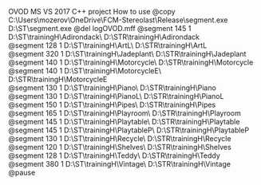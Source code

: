 OVOD MS VS 2017 C++ project 
How to use 
@copy C:\Users\mozerov\OneDrive\FCM-Stereolast\Release\segment.exe D:\ST\segment.exe
@del logOVOD.mff
@segment 145 1 D:\ST\trainingH\Adirondack\ D:\STR\trainingH\Adirondack\
@segment 128 1 D:\ST\trainingH\ArtL\ D:\STR\trainingH\ArtL\
@segment 320 1 D:\ST\trainingH\Jadeplant\ D:\STR\trainingH\Jadeplant\
@segment 140 1 D:\ST\trainingH\Motorcycle\ D:\STR\trainingH\Motorcycle\
@segment 140 1 D:\ST\trainingH\MotorcycleE\ D:\STR\trainingH\MotorcycleE\
@segment 130 1 D:\ST\trainingH\Piano\ D:\STR\trainingH\Piano\
@segment 130 1 D:\ST\trainingH\PianoL\ D:\STR\trainingH\PianoL\
@segment 150 1 D:\ST\trainingH\Pipes\ D:\STR\trainingH\Pipes\
@segment 165 1 D:\ST\trainingH\Playroom\ D:\STR\trainingH\Playroom\
@segment 145 1 D:\ST\trainingH\Playtable\ D:\STR\trainingH\Playtable\
@segment 145 1 D:\ST\trainingH\PlaytableP\ D:\STR\trainingH\PlaytableP\
@segment 130 1 D:\ST\trainingH\Recycle\ D:\STR\trainingH\Recycle\
@segment 120 1 D:\ST\trainingH\Shelves\ D:\STR\trainingH\Shelves\
@segment 128 1 D:\ST\trainingH\Teddy\ D:\STR\trainingH\Teddy\
@segment 380 1 D:\ST\trainingH\Vintage\ D:\STR\trainingH\Vintage\
@pause
